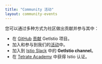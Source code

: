 ```yaml
---
title: "Community 活动"
layout: community-events
---
```


您可以通过多种方式为社区做出贡献并参与其中：

- 在 [GitHub](https://github.com/tetratelabs/getistio) [贡献](/community/contributing/)  GetIstio 项目。
- 加入和参与到我们的[活动](/community/event/)中。
- 加入到 [Istio Slack](https://slack.istio.io) 中的 **GetIstio channel**。
- 在 [Tetrate Academy](http://certifications.tetrate.io/) 中获得 Istio 认证。